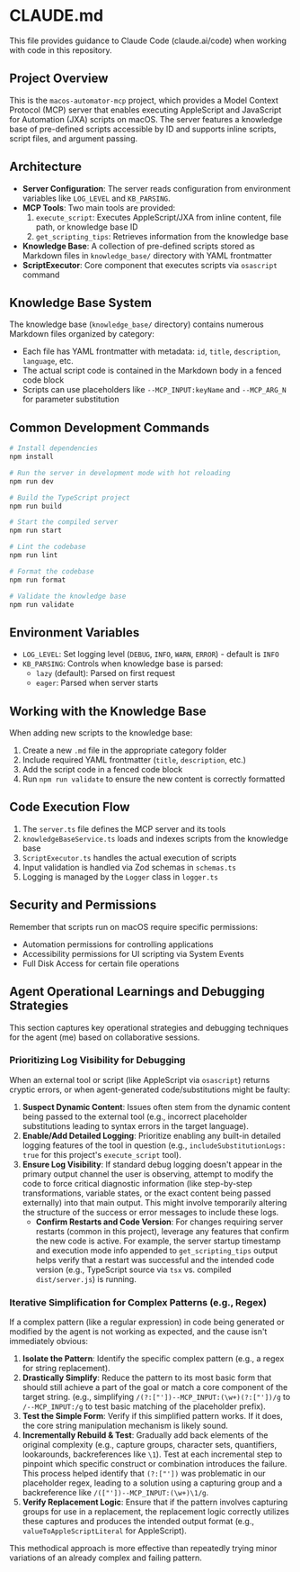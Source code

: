 # CLAUDE.md

This file provides guidance to Claude Code (claude.ai/code) when working with code in this repository.

## Project Overview

This is the `macos-automator-mcp` project, which provides a Model Context Protocol (MCP) server that enables executing AppleScript and JavaScript for Automation (JXA) scripts on macOS. The server features a knowledge base of pre-defined scripts accessible by ID and supports inline scripts, script files, and argument passing.

## Architecture

- **Server Configuration**: The server reads configuration from environment variables like `LOG_LEVEL` and `KB_PARSING`.
- **MCP Tools**: Two main tools are provided:
  1. `execute_script`: Executes AppleScript/JXA from inline content, file path, or knowledge base ID
  2. `get_scripting_tips`: Retrieves information from the knowledge base
- **Knowledge Base**: A collection of pre-defined scripts stored as Markdown files in `knowledge_base/` directory with YAML frontmatter
- **ScriptExecutor**: Core component that executes scripts via `osascript` command

## Knowledge Base System

The knowledge base (`knowledge_base/` directory) contains numerous Markdown files organized by category:
- Each file has YAML frontmatter with metadata: `id`, `title`, `description`, `language`, etc.
- The actual script code is contained in the Markdown body in a fenced code block
- Scripts can use placeholders like `--MCP_INPUT:keyName` and `--MCP_ARG_N` for parameter substitution

## Common Development Commands

```bash
# Install dependencies
npm install

# Run the server in development mode with hot reloading
npm run dev

# Build the TypeScript project
npm run build

# Start the compiled server
npm run start

# Lint the codebase
npm run lint

# Format the codebase
npm run format

# Validate the knowledge base
npm run validate
```

## Environment Variables

- `LOG_LEVEL`: Set logging level (`DEBUG`, `INFO`, `WARN`, `ERROR`) - default is `INFO`
- `KB_PARSING`: Controls when knowledge base is parsed:
  - `lazy` (default): Parsed on first request
  - `eager`: Parsed when server starts

## Working with the Knowledge Base

When adding new scripts to the knowledge base:
1. Create a new `.md` file in the appropriate category folder
2. Include required YAML frontmatter (`title`, `description`, etc.)
3. Add the script code in a fenced code block
4. Run `npm run validate` to ensure the new content is correctly formatted

## Code Execution Flow

1. The `server.ts` file defines the MCP server and its tools
2. `knowledgeBaseService.ts` loads and indexes scripts from the knowledge base
3. `ScriptExecutor.ts` handles the actual execution of scripts
4. Input validation is handled via Zod schemas in `schemas.ts`
5. Logging is managed by the `Logger` class in `logger.ts`

## Security and Permissions

Remember that scripts run on macOS require specific permissions:
- Automation permissions for controlling applications
- Accessibility permissions for UI scripting via System Events
- Full Disk Access for certain file operations

## Agent Operational Learnings and Debugging Strategies

This section captures key operational strategies and debugging techniques for the agent (me) based on collaborative sessions.

### Prioritizing Log Visibility for Debugging

When an external tool or script (like AppleScript via `osascript`) returns cryptic errors, or when agent-generated code/substitutions might be faulty:

1.  **Suspect Dynamic Content**: Issues often stem from the dynamic content being passed to the external tool (e.g., incorrect placeholder substitutions leading to syntax errors in the target language).
2.  **Enable/Add Detailed Logging**: Prioritize enabling any built-in detailed logging features of the tool in question (e.g., `includeSubstitutionLogs: true` for this project's `execute_script` tool).
3.  **Ensure Log Visibility**: If standard debug logging doesn't appear in the primary output channel the user is observing, attempt to modify the code to force critical diagnostic information (like step-by-step transformations, variable states, or the exact content being passed externally) into that main output. This might involve temporarily altering the structure of the success or error messages to include these logs.
    *   **Confirm Restarts and Code Version**: For changes requiring server restarts (common in this project), leverage any features that confirm the new code is active. For example, the server startup timestamp and execution mode info appended to `get_scripting_tips` output helps verify that a restart was successful and the intended code version (e.g., TypeScript source via `tsx` vs. compiled `dist/server.js`) is running.

### Iterative Simplification for Complex Patterns (e.g., Regex)

If a complex pattern (like a regular expression) in code being generated or modified by the agent is not working as expected, and the cause isn't immediately obvious:

1.  **Isolate the Pattern**: Identify the specific complex pattern (e.g., a regex for string replacement).
2.  **Drastically Simplify**: Reduce the pattern to its most basic form that should still achieve a part of the goal or match a core component of the target string. (e.g., simplifying `/(?:["'])--MCP_INPUT:(\w+)(?:["'])/g` to `/--MCP_INPUT:/g` to test basic matching of the placeholder prefix).
3.  **Test the Simple Form**: Verify if this simplified pattern works. If it does, the core string manipulation mechanism is likely sound.
4.  **Incrementally Rebuild & Test**: Gradually add back elements of the original complexity (e.g., capture groups, character sets, quantifiers, lookarounds, backreferences like `\1`). Test at each incremental step to pinpoint which specific construct or combination introduces the failure. This process helped identify that `(?:["'])` was problematic in our placeholder regex, leading to a solution using a capturing group and a backreference like `/(["'])--MCP_INPUT:(\w+)\1/g`.
5.  **Verify Replacement Logic**: Ensure that if the pattern involves capturing groups for use in a replacement, the replacement logic correctly utilizes these captures and produces the intended output format (e.g., `valueToAppleScriptLiteral` for AppleScript).

This methodical approach is more effective than repeatedly trying minor variations of an already complex and failing pattern.
